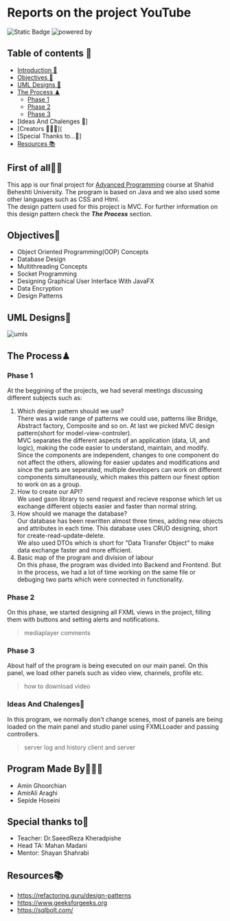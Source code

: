 # Reports on the project YouTube
![Static Badge](https://img.shields.io/badge/SBU_University-b?logo=bookstack&logoColor=red&labelColor=black&color=green)
![powered by](https://img.shields.io/badge/Powered_By-JAVA-blue)

## Table of contents 🧾

- [Introduction 💁](https://github.com/Amin-Gh-05/YouTube/new/Reports.md#first-of-all)
- [Objectives 🎯](https://github.com/Amin-Gh-05/YouTube/new/Reports.md#objectives-)
- [UML Designs 🧭](https://github.com/Amin-Gh-05/YouTube/edit/Reports/Report.md#uml-design)
- [The Process ♟](https://github.com/Amin-Gh-05/YouTube/edit/Reports/Report.md#the-process)
  - [Phase 1](https://github.com/Amin-Gh-05/YouTube/edit/Reports/Report.md#phase-1)
  - [Phase 2](https://github.com/Amin-Gh-05/YouTube/edit/Reports/Report.md#phase-2)
  - [Phase 3](https://github.com/Amin-Gh-05/YouTube/edit/Reports/Report.md#phase-3)
- [Ideas And Chalenges 🧠]
- [Creators 👩🏽‍💻](
- [Special Thanks to...🙏]
- [Resources 📚](https://github.com/Amin-Gh-05/YouTube/new/Reports.md#resources)

## First of all💁‍♂️
This app is our final project for [Advanced Programming](https://github.com/Advanced-Programming-1402) course at Shahid Beheshti University. The program is based on Java and we also used some other languages such as CSS and Html.
<br>The design pattern used for this project is MVC. For further information on this design pattern check the ***The Process*** section.

## Objectives🎯

- Object Oriented Programming(OOP) Concepts
- Database Design
- Multithreading Concepts
- Socket Programming
- Designing Graphical User Interface With JavaFX
- Data Encryption
- Design Patterns

## UML Designs🧭

![umls]()

## The Process♟
### Phase 1
At the beggining of the projects, we had several meetings discussing different subjects such as:
1. Which design pattern should we use?
<br>There was a wide range of patterns we could use, patterns like Bridge, Abstract factory, Composite and so on. At last we picked MVC design pattern(short for model-view-controler).
<br>MVC separates the different aspects of an application (data, UI, and logic), making the code easier to understand, maintain, and modify.
Since the components are independent, changes to one component do not affect the others, allowing for easier updates and modifications and since the parts are seperated, multiple developers can work on different components simultaneously, which makes this pattern our finest option to work on as a group.
2. How to create our API?
<br>We used gson library to send request and recieve response which let us exchange different objects easier and faster than normal string.
4. How should we manage the database?
<br>Our database has been rewritten almost three times, adding new objects and attributes in each time. This database uses CRUD designing, short for create-read-update-delete.
<br>We also used DTOs which is short for "Data Transfer Object" to make data exchange faster and more efficient.
6. Basic map of the program and division of labour
<br>On this phase, the program was divided into Backend and Frontend. But in the process, we had a lot of time working on the same file or debuging two parts which were connected in functionality.

### Phase 2
On this phase, we started designing all FXML views in the project, filling them with buttons and setting alerts and notifications. 
> mediaplayer
> comments

### Phase 3
About half of the program is being executed on our main panel. On this panel, we load other panels such as video view, channels, profile etc.
> how to download video


### Ideas And Chalenges🧠
In this program, we normally don't change scenes, most of panels are being loaded on the main panel and studio panel using FXMLLoader and passing controllers. 
> server log and history
> client and server


## Program Made By👩🏽‍💻
- Amin Ghoorchian
- AmirAli Araghi
- Sepide Hoseini

## Special thanks to🙏
- Teacher: Dr.SaeedReza Kheradpishe
- Head TA: Mahan Madani
- Mentor: Shayan Shahrabi

## Resources📚

- https://refactoring.guru/design-patterns
- https://www.geeksforgeeks.org
- https://sqlbolt.com/



